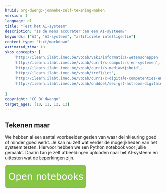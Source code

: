 ```yaml
---
hruid: org-dwengo-jommeke-zelf-tekening-maken
version: 1
language: nl
title: "Test het AI-systeem"
description: "Is de mens accurater dan een AI-systeem?"
keywords: ["AI", "AI-systeem", "artificiële intelligentie"]
content_type: "text/markdown"
estimated_time: 10
skos_concepts: [
    'http://ilearn.ilabt.imec.be/vocab/vak1/informatica-wetenschappen', 
    'http://ilearn.ilabt.imec.be/vocab/curr1/s-computers-en-systemen',
    'http://ilearn.ilabt.imec.be/vocab/curr1/s-mediawijsheid',
    'http://ilearn.ilabt.imec.be/vocab/tref1/ict',
    'http://ilearn.ilabt.imec.be/vocab/curr1/c-digitale-competenties-en-mediawijsheid',
    'http://ilearn.ilabt.imec.be/vocab/onddoel/sec-gr1-astroom-digitale-competenties-en-mediawijsheid-4.5',

]
copyright: "CC BY dwengo"
target_ages: [10, 11, 12, 13]
---
```


## Tekenen maar

We hebben al een aantal voorbeelden gezien van waar de inkleuring goed of minder goed werkt. Je kan nu zelf wat verder de mogelijkheden van het systeem testen. Hiervoor hebben we een Python notebook voor jullie gemaakt. Daarin kan je zelf afbeeldingen uploaden naar het AI-systeem en uittesten wat de beperkingen zijn.

[![](embed/Knop.png "Knop")](https://kiks.ilabt.imec.be/hub/tmplogin?id=10010 "Jommeke notebook")

